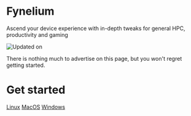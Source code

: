 # Fynelium
Ascend your device experience with in-depth tweaks for general HPC, productivity and gaming

![Updated on](https://img.shields.io/github/last-commit/MrGrappleMan/Fynelium?style=for-the-badge)

There is nothing much to advertise on this page, but you won't regret getting started.

# Get started

[Linux](/LXroot/tmp/FyneliumCoreSet/main.zsh)
[MacOS](/DWroot/tmp/FyneliumCoreSet/main.zsh)
[Windows]()
